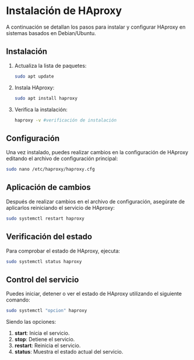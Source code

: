 # Instalación de HAproxy

A continuación se detallan los pasos para instalar y configurar HAproxy en sistemas basados en Debian/Ubuntu.

## Instalación

1. Actualiza la lista de paquetes:
    ```bash
    sudo apt update
    ```

2. Instala HAproxy:
    ```bash
    sudo apt install haproxy
    ```

3. Verifica la instalación:
    ```bash
    haproxy -v #verificación de instalación
    ```

## Configuración

Una vez instalado, puedes realizar cambios en la configuración de HAproxy editando el archivo de configuración principal:

```bash
sudo nano /etc/haproxy/haproxy.cfg
```

## Aplicación de cambios

Después de realizar cambios en el archivo de configuración, asegúrate de aplicarlos reiniciando el servicio de HAproxy:

```bash
sudo systemctl restart haproxy
```

## Verificación del estado

Para comprobar el estado de HAproxy, ejecuta:

```bash
sudo systemctl status haproxy
```

## Control del servicio

Puedes iniciar, detener o ver el estado de HAproxy utilizando el siguiente comando:

```bash
sudo systemctl "opcion" haproxy
```

Siendo las opciones:

1. **start**: Inicia el servicio.
2. **stop**: Detiene el servicio.
3. **restart**: Reinicia el servicio.
4. **status**: Muestra el estado actual del servicio.
